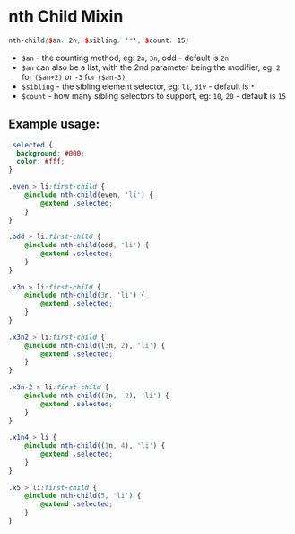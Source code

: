 # nth Child Mixin

```SCSS
nth-child($an: 2n, $sibling: '*', $count: 15)
```
 
 - `$an` - the counting method, eg: `2n`, `3n`, odd - default is `2n`
 - `$an` can also be a list, with the 2nd parameter being the modifier, eg: `2` for `($an+2)` or `-3` for `($an-3)`
 - `$sibling` - the sibling element selector, eg: `li`, `div` - default is `*`
 - `$count` - how many sibling selectors to support, eg: `10`, `20` - default is `15`


## Example usage:

```SCSS
.selected {
  background: #000;
  color: #fff;
}
 
.even > li:first-child {
	@include nth-child(even, 'li') {
		@extend .selected;
	}
}
 
.odd > li:first-child {
	@include nth-child(odd, 'li') {
		@extend .selected;
	}
}
 
.x3n > li:first-child {
	@include nth-child(3n, 'li') {
		@extend .selected;
	}
}
 
.x3n2 > li:first-child {
	@include nth-child((3n, 2), 'li') {
		@extend .selected;
	}
}
 
.x3n-2 > li:first-child {
	@include nth-child((3n, -2), 'li') {
		@extend .selected;
	}
}
 
.x1n4 > li {
	@include nth-child((1n, 4), 'li') {
		@extend .selected;
	}
}
 
.x5 > li:first-child {
	@include nth-child(5, 'li') {
		@extend .selected;
	}
}
```
